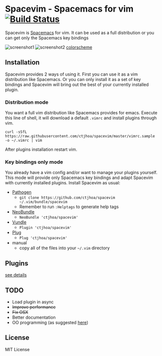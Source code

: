 # Spacevim - Spacemacs for vim [![Build Status](https://travis-ci.org/ctjhoa/spacevim.svg?branch=master)](https://travis-ci.org/ctjhoa/spacevim)

Spacevim is [Spacemacs](https://github.com/syl20bnr/spacemacs) for vim.
It can be used as a full distribution or you can get only the Spacemacs key bindings

![screenshot1](assets/screeshot-startify-2.0.0.png)
![screenshot2](assets/screeshot-leader-2.0.0.png)
[colorscheme](https://github.com/joshdick/onedark.vim)

## Installation

Spacevim provides 2 ways of using it. First you can use it as a vim distribution like Spacemacs.
Or you can only install it as a set of key bindings and Spacevim will bring out the best of your currently installed plugin.

### Distribution mode

You want a full vim distribution like Spacemacs provides for emacs.
Execute this line of shell, it will download a default `.vimrc` and install
plugins through vim.

```shell
curl -sSfL https://raw.githubusercontent.com/ctjhoa/spacevim/master/vimrc.sample -o ~/.vimrc | vim
```

After plugins installation restart vim.

### Key bindings only mode

You already have a vim config and/or want to manage your plugins yourself.
This mode will provide only Spacemacs key bindings and adapt Spacevim with currently installed plugins.
Install Spacevim as usual:

* [Pathogen](https://github.com/tpope/vim-pathogen)
  * `git clone https://github.com/ctjhoa/spacevim ~/.vim/bundle/spacevim`
  * Remember to run `:Helptags` to generate help tags
* [NeoBundle](https://github.com/Shougo/neobundle.vim)
  * `NeoBundle 'ctjhoa/spacevim'`
* [Vundle](https://github.com/gmarik/vundle)
  * `Plugin 'ctjhoa/spacevim'`
* [Plug](https://github.com/junegunn/vim-plug)
  * `Plug 'ctjhoa/spacevim'`
* manual
  * copy all of the files into your `~/.vim` directory

## Plugins

[see details](PLUGINS.md)

## TODO

* Load plugin in async
* ~~Improve performance~~
* ~~Fix OSX~~
* Better documentation
* OO programming (as suggested [here](https://www.reddit.com/r/vim/comments/4y8w38/spacevim_20_the_war_is_not_over/d6m1i02))

## License

MIT License



